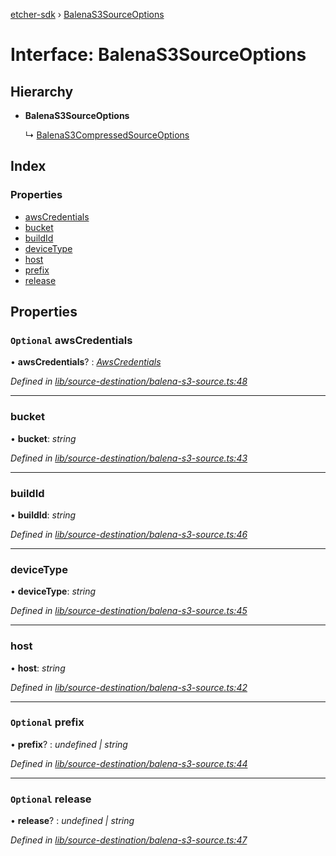 [etcher-sdk](../README.md) › [BalenaS3SourceOptions](balenas3sourceoptions.md)

# Interface: BalenaS3SourceOptions

## Hierarchy

* **BalenaS3SourceOptions**

  ↳ [BalenaS3CompressedSourceOptions](balenas3compressedsourceoptions.md)

## Index

### Properties

* [awsCredentials](balenas3sourceoptions.md#optional-awscredentials)
* [bucket](balenas3sourceoptions.md#bucket)
* [buildId](balenas3sourceoptions.md#buildid)
* [deviceType](balenas3sourceoptions.md#devicetype)
* [host](balenas3sourceoptions.md#host)
* [prefix](balenas3sourceoptions.md#optional-prefix)
* [release](balenas3sourceoptions.md#optional-release)

## Properties

### `Optional` awsCredentials

• **awsCredentials**? : *[AwsCredentials](awscredentials.md)*

*Defined in [lib/source-destination/balena-s3-source.ts:48](https://github.com/balena-io-modules/etcher-sdk/blob/48506bf/lib/source-destination/balena-s3-source.ts#L48)*

___

###  bucket

• **bucket**: *string*

*Defined in [lib/source-destination/balena-s3-source.ts:43](https://github.com/balena-io-modules/etcher-sdk/blob/48506bf/lib/source-destination/balena-s3-source.ts#L43)*

___

###  buildId

• **buildId**: *string*

*Defined in [lib/source-destination/balena-s3-source.ts:46](https://github.com/balena-io-modules/etcher-sdk/blob/48506bf/lib/source-destination/balena-s3-source.ts#L46)*

___

###  deviceType

• **deviceType**: *string*

*Defined in [lib/source-destination/balena-s3-source.ts:45](https://github.com/balena-io-modules/etcher-sdk/blob/48506bf/lib/source-destination/balena-s3-source.ts#L45)*

___

###  host

• **host**: *string*

*Defined in [lib/source-destination/balena-s3-source.ts:42](https://github.com/balena-io-modules/etcher-sdk/blob/48506bf/lib/source-destination/balena-s3-source.ts#L42)*

___

### `Optional` prefix

• **prefix**? : *undefined | string*

*Defined in [lib/source-destination/balena-s3-source.ts:44](https://github.com/balena-io-modules/etcher-sdk/blob/48506bf/lib/source-destination/balena-s3-source.ts#L44)*

___

### `Optional` release

• **release**? : *undefined | string*

*Defined in [lib/source-destination/balena-s3-source.ts:47](https://github.com/balena-io-modules/etcher-sdk/blob/48506bf/lib/source-destination/balena-s3-source.ts#L47)*
